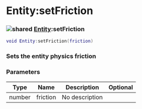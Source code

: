 # Entity:setFriction

### ![shared](../../home/entity/.gitbook/assets/shared.png) [Entity](../../home/entity/home/Entity/):setFriction

```lua
void Entity:setFriction(friction)
```

### Sets the entity physics friction

### Parameters

| Type   | Name     | Description    | Optional |
| ------ | -------- | -------------- | -------: |
| number | friction | No description |          |

